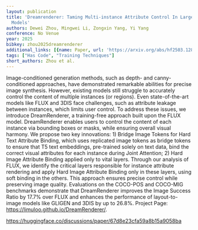 ```yaml
---
layout: publication
title: 'Dreamrenderer: Taming Multi-instance Attribute Control In Large-scale Text-to-image
  Models'
authors: Dewei Zhou, Mingwei Li, Zongxin Yang, Yi Yang
conference: No Venue
year: 2025
bibkey: zhou2025dreamrenderer
additional_links: [{name: Paper, url: 'https://arxiv.org/abs/hf2503.12885'}]
tags: ["Has Code", "Training Techniques"]
short_authors: Zhou et al.
---
```

Image-conditioned generation methods, such as depth- and canny-conditioned approaches, have demonstrated remarkable abilities for precise image synthesis. However, existing models still struggle to accurately control the content of multiple instances (or regions). Even state-of-the-art models like FLUX and 3DIS face challenges, such as attribute leakage between instances, which limits user control. To address these issues, we introduce DreamRenderer, a training-free approach built upon the FLUX model. DreamRenderer enables users to control the content of each instance via bounding boxes or masks, while ensuring overall visual harmony. We propose two key innovations: 1) Bridge Image Tokens for Hard Text Attribute Binding, which uses replicated image tokens as bridge tokens to ensure that T5 text embeddings, pre-trained solely on text data, bind the correct visual attributes for each instance during Joint Attention; 2) Hard Image Attribute Binding applied only to vital layers. Through our analysis of FLUX, we identify the critical layers responsible for instance attribute rendering and apply Hard Image Attribute Binding only in these layers, using soft binding in the others. This approach ensures precise control while preserving image quality. Evaluations on the COCO-POS and COCO-MIG benchmarks demonstrate that DreamRenderer improves the Image Success Ratio by 17.7% over FLUX and enhances the performance of layout-to-image models like GLIGEN and 3DIS by up to 26.8%. Project Page: https://limuloo.github.io/DreamRenderer/.

https://huggingface.co/discussions/paper/67d8e23cfa59a8b15a9058ba